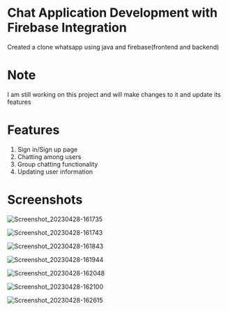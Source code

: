 # Chat Application Development with Firebase Integration
Created a clone whatsapp using java and firebase(frontend and backend)

# Note
I am still working on this project and will make changes to it and update its features

# Features
1) Sign in/Sign up page
2) Chatting among users
3) Group chatting functionality
4) Updating user information

# Screenshots

![Screenshot_20230428-161735](https://user-images.githubusercontent.com/91718064/235136053-099e145b-4820-4977-ac76-4aaab13b3f22.png  )

![Screenshot_20230428-161743](https://user-images.githubusercontent.com/91718064/235136092-66d7bdac-0bbc-4441-9dac-46ed0ffa0623.png)

![Screenshot_20230428-161843](https://user-images.githubusercontent.com/91718064/235136216-19fed2fc-50d2-43f4-ac9d-e4726810ca61.png)

![Screenshot_20230428-161944](https://user-images.githubusercontent.com/91718064/235136246-f134966e-61ba-43ec-8ee8-f2a8cc237b9b.png)

![Screenshot_20230428-162048](https://user-images.githubusercontent.com/91718064/235136275-bdbda6be-bd61-452e-91e6-5ce829f290e8.png)

![Screenshot_20230428-162100](https://user-images.githubusercontent.com/91718064/235136298-7b38454d-c7ef-4ca5-8d76-02d71efa5e8b.png)


![Screenshot_20230428-162615](https://user-images.githubusercontent.com/91718064/235136329-dd5e3cd9-cc5b-46d7-a5cc-cf9150c539eb.png)

















